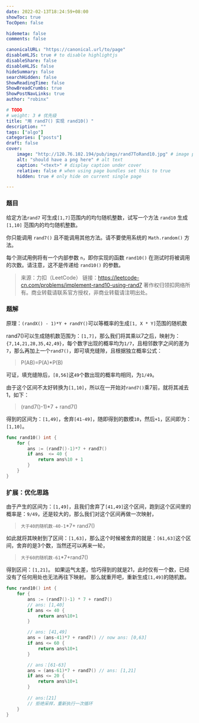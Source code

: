 ```yaml
---
date: 2022-02-13T18:24:59+08:00
showToc: true
TocOpen: false

hidemeta: false
comments: false

canonicalURL: "https://canonical.url/to/page"
disableHLJS: true # to disable highlightjs
disableShare: false
disableHLJS: false
hideSummary: false
searchHidden: false
ShowReadingTime: false
ShowBreadCrumbs: true
ShowPostNavLinks: true
author: "robinx"

# TODO
# weight: 3 # 优先级
title: "用 rand7() 实现 rand10() "
description: ""
tags: ["algo"]
categories: ["posts"]
draft: false
cover:
    image: "http://120.76.102.194/pub/imgs/rand7ToRand10.jpg" # image path/url
    alt: "should have a png here" # alt text
    caption: "<text>" # display caption under cover
    relative: false # when using page bundles set this to true
    hidden: true # only hide on current single page

---
```


### 题目
给定方法`rand7` 可生成`[1,7]`范围内的均匀随机整数，试写一个方法 `rand10` 生成 `[1,10]` 范围内的均匀随机整数。

你只能调用 `rand7()` 且不能调用其他方法。请不要使用系统的 `Math.random()` 方法。

每个测试用例将有一个内部参数 `n`，即你实现的函数 `rand10()` 在测试时将被调用的次数。请注意，这不是传递给 `rand10()` 的参数。

> 来源：力扣（LeetCode）
链接：https://leetcode-cn.com/problems/implement-rand10-using-rand7
著作权归领扣网络所有。商业转载请联系官方授权，非商业转载请注明出处。


### 题解
 
原理：`(randX() - 1)*Y + randY()`可以等概率的生成`[1, X * Y]`范围的随机数

rand7()可以生成随机数范围为：`[1,7]`，那么我们将其乘以7之后，映射为：`{7,14,21,28,35,42,49}`，每个数字出现的概率均为`1/7`，且相邻数字之间的差为`7`，那么再加上一个`rand7()`，即可填充缝隙，且根据独立概率公式：
> P(AB)=P(A)*P(B)

可证，填充缝隙后，`[8,56]`这`49`个数出现的概率均相同，为`1/49`。

由于这个区间不太好转换为`[1,10]`，所以在一开始对`rand7()`乘7前，就将其减去1，如下：
> (rand7()-1)*7 + rand7()

得到的区间为：`[1,49]`，舍弃`[41-49]`，随即得到的数模`10`，然后`+1`，区间即为：`[1,10]`。

```go
func rand10() int {
	for {
		ans := (rand7()-1)*7 + rand7()
		if ans	<= 40 {
			return ans%10 + 1
		}
	}
}
```

### 扩展：优化思路

由于产生的区间为：`[1,49]`，且我们舍弃了`[41,49]`这个区间，跑到这个区间里的概率是：`9/49`，还是较大的，那么我们对这个区间再做一次映射，
> `大于40的随机数-40-1`*7+ rand7()

如此就将其映射到了区间：`[1,63]`，那么这个时候被舍弃的就是：`[61,63]`这个区间，舍弃的是3个数，当然还可以再来一轮，
> `大于60的随机数-61`*7+rand7()

得到区间：`[1,21]`。
如果运气太差，恰巧得到的就是21，此时仅有一个数，已经没有了任何用处也无法再往下映射。
那么就重开吧，重新生成`[1,49]`的随机数。

```go
func rand10() int {
    for {
        ans := (rand7()-1) * 7 + rand7()
        // ans: [1,40]
        if ans <= 40 {
            return ans%10+1
        }

        // ans: [41,49]
        ans = (ans-41)*7 + rand7() // now ans: [0,63]
        if ans <= 60 {
            return ans%10+1
        }

        // ans：[61-63]
        ans = (ans-61)*7 + rand7() // ans: [1,21]
        if ans <= 20 {
            return ans%10+1    
        }
        
        // ans:[21]
        // 拒绝采样，重新执行一次循环
    }
}
```